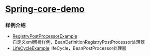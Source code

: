 # [Spring-core-demo](https://github.com/MingjaLee/leoj-spring-learning/spring-core-demo)
### 样例介绍

- [RegistryPostProcessorExample](src/main/java/com/naocn/leoj/spring/core/demo/RegistryPostProcessorExample.java)  
  自定义xml解析样例，BeanDefinitionRegistryPostProcessor处理器
- [LifeCycleExample](src/main/java/com/naocn/leoj/spring/core/demo/LifeCycleExample.java)
  lifeCycle，BeanPostProcessor处理器